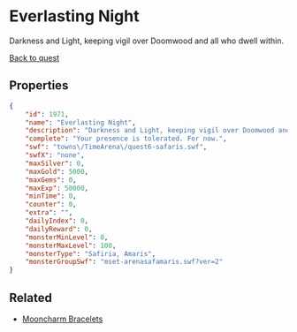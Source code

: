 # Everlasting Night

Darkness and Light, keeping vigil over Doomwood and all who dwell within.

[Back to quest](../quests.md)

## Properties

```json
{
    "id": 1971,
    "name": "Everlasting Night",
    "description": "Darkness and Light, keeping vigil over Doomwood and all who dwell within.",
    "complete": "Your presence is tolerated. For now.",
    "swf": "towns\/TimeArena\/quest6-safaris.swf",
    "swfX": "none",
    "maxSilver": 0,
    "maxGold": 5000,
    "maxGems": 0,
    "maxExp": 50000,
    "minTime": 0,
    "counter": 0,
    "extra": "",
    "dailyIndex": 0,
    "dailyReward": 0,
    "monsterMinLevel": 0,
    "monsterMaxLevel": 100,
    "monsterType": "Safiria, Amaris",
    "monsterGroupSwf": "mset-arenasafamaris.swf?ver=2"
}
```

## Related

- [Mooncharm Bracelets](../items/21054-mooncharm-bracelets.md)

